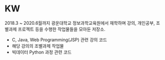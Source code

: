 # KW

2018.3 ~ 2020.6월까지
광운대학교 정보과학교육원에서 재학하며
강의, 개인공부, 조별과제 프로젝트 등을 수행한
작업물들을 모아둔 저장소.

- C, Java, Web Programming(JSP) 관련 강의 코드
- 해당 강의의 조별과제 작업물
- 빅데이터 Python 과정 관련 코드
